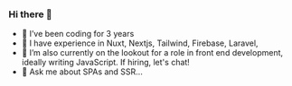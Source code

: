 ### Hi there 👋


- 👯 I’ve been coding for 3 years
- 🌱 I have experience in Nuxt, Nextjs, Tailwind, Firebase, Laravel,   
- 🔭 I’m also currently on the lookout for a role in front end development, ideally writing JavaScript. If hiring, let's chat!
- 💬 Ask me about SPAs and SSR...
  


  
